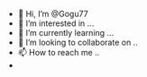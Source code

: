 - 👋 Hi, I’m @Gogu77
- 👀 I’m interested in ...
- 🌱 I’m currently learning ...
- 💞️ I’m looking to collaborate on  ..
- 📫 How to reach me ..
-
<!---
Gogu77/Gogu77 is a ✨ special ✨ repository because its `README.md` (this file) appears on your GitHub profile.
You can click the Preview link to take a look at your changes.
---
